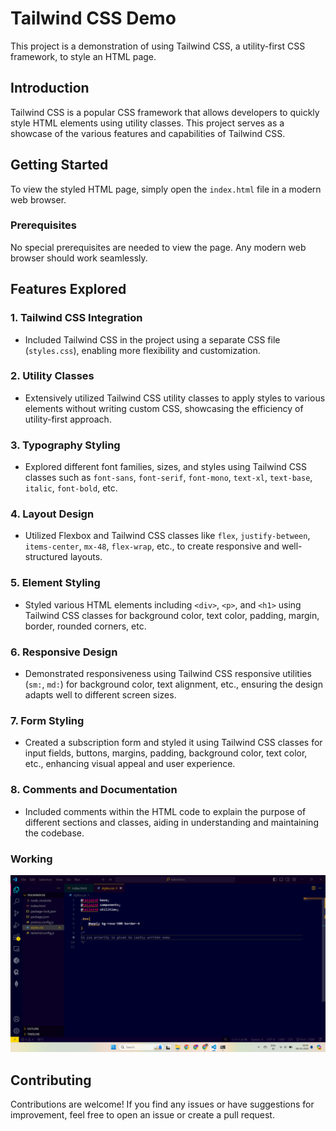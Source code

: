 # Tailwind CSS Demo

This project is a demonstration of using Tailwind CSS, a utility-first CSS framework, to style an HTML page.

## Introduction

Tailwind CSS is a popular CSS framework that allows developers to quickly style HTML elements using utility classes. This project serves as a showcase of the various features and capabilities of Tailwind CSS.

## Getting Started

To view the styled HTML page, simply open the `index.html` file in a modern web browser.

### Prerequisites

No special prerequisites are needed to view the page. Any modern web browser should work seamlessly.

## Features Explored

### 1. Tailwind CSS Integration

- Included Tailwind CSS in the project using a separate CSS file (`styles.css`), enabling more flexibility and customization.

### 2. Utility Classes

- Extensively utilized Tailwind CSS utility classes to apply styles to various elements without writing custom CSS, showcasing the efficiency of utility-first approach.

### 3. Typography Styling

- Explored different font families, sizes, and styles using Tailwind CSS classes such as `font-sans`, `font-serif`, `font-mono`, `text-xl`, `text-base`, `italic`, `font-bold`, etc.

### 4. Layout Design

- Utilized Flexbox and Tailwind CSS classes like `flex`, `justify-between`, `items-center`, `mx-48`, `flex-wrap`, etc., to create responsive and well-structured layouts.

### 5. Element Styling

- Styled various HTML elements including `<div>`, `<p>`, and `<h1>` using Tailwind CSS classes for background color, text color, padding, margin, border, rounded corners, etc.

### 6. Responsive Design

- Demonstrated responsiveness using Tailwind CSS responsive utilities (`sm:`, `md:`) for background color, text alignment, etc., ensuring the design adapts well to different screen sizes.

### 7. Form Styling

- Created a subscription form and styled it using Tailwind CSS classes for input fields, buttons, margins, padding, background color, text color, etc., enhancing visual appeal and user experience.

### 8. Comments and Documentation

- Included comments within the HTML code to explain the purpose of different sections and classes, aiding in understanding and maintaining the codebase.

### Working

![](images/1.png)


## Contributing

Contributions are welcome! If you find any issues or have suggestions for improvement, feel free to open an issue or create a pull request.


